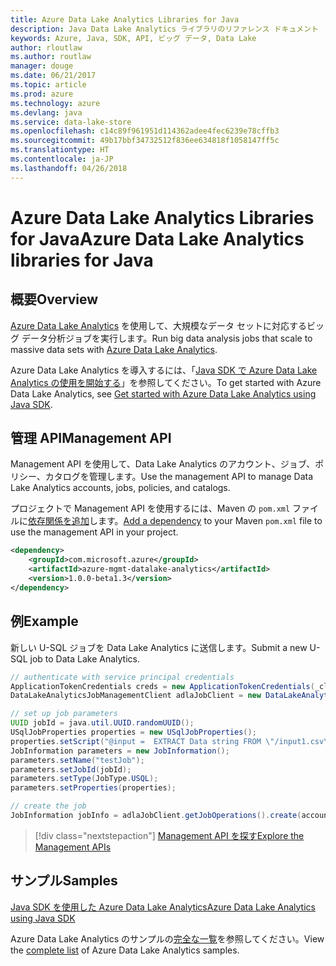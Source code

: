 ```yaml
---
title: Azure Data Lake Analytics Libraries for Java
description: Java Data Lake Analytics ライブラリのリファレンス ドキュメント
keywords: Azure, Java, SDK, API, ビッグ データ, Data Lake
author: rloutlaw
ms.author: routlaw
manager: douge
ms.date: 06/21/2017
ms.topic: article
ms.prod: azure
ms.technology: azure
ms.devlang: java
ms.service: data-lake-store
ms.openlocfilehash: c14c89f961951d114362adee4fec6239e78cffb3
ms.sourcegitcommit: 49b17bbf34732512f836ee634818f1058147ff5c
ms.translationtype: HT
ms.contentlocale: ja-JP
ms.lasthandoff: 04/26/2018
---
```

# <a name="azure-data-lake-analytics-libraries-for-java"></a><span data-ttu-id="19c25-104">Azure Data Lake Analytics Libraries for Java</span><span class="sxs-lookup"><span data-stu-id="19c25-104">Azure Data Lake Analytics libraries for Java</span></span>

## <a name="overview"></a><span data-ttu-id="19c25-105">概要</span><span class="sxs-lookup"><span data-stu-id="19c25-105">Overview</span></span>

<span data-ttu-id="19c25-106">[Azure Data Lake Analytics](/azure/data-lake-analytics/data-lake-analytics-overview) を使用して、大規模なデータ セットに対応するビッグ データ分析ジョブを実行します。</span><span class="sxs-lookup"><span data-stu-id="19c25-106">Run big data analysis jobs that scale to massive data sets with [Azure Data Lake Analytics](/azure/data-lake-analytics/data-lake-analytics-overview).</span></span>

<span data-ttu-id="19c25-107">Azure Data Lake Analytics を導入するには、「[Java SDK で Azure Data Lake Analytics の使用を開始する](/azure/data-lake-analytics/data-lake-analytics-get-started-java-sdk)」を参照してください。</span><span class="sxs-lookup"><span data-stu-id="19c25-107">To get started with Azure Data Lake Analytics, see [Get started with Azure Data Lake Analytics using Java SDK](/azure/data-lake-analytics/data-lake-analytics-get-started-java-sdk).</span></span>

## <a name="management-api"></a><span data-ttu-id="19c25-108">管理 API</span><span class="sxs-lookup"><span data-stu-id="19c25-108">Management API</span></span>

<span data-ttu-id="19c25-109">Management API を使用して、Data Lake Analytics のアカウント、ジョブ、ポリシー、カタログを管理します。</span><span class="sxs-lookup"><span data-stu-id="19c25-109">Use the management API to manage Data Lake Analytics accounts, jobs, policies, and catalogs.</span></span>

<span data-ttu-id="19c25-110">プロジェクトで Management API を使用するには、Maven の `pom.xml` ファイルに[依存関係を追加](https://maven.apache.org/guides/getting-started/index.html#How_do_I_use_external_dependencies)します。</span><span class="sxs-lookup"><span data-stu-id="19c25-110">[Add a dependency](https://maven.apache.org/guides/getting-started/index.html#How_do_I_use_external_dependencies) to your Maven `pom.xml` file to use the management API in your project.</span></span>


```XML
<dependency>
    <groupId>com.microsoft.azure</groupId>
    <artifactId>azure-mgmt-datalake-analytics</artifactId>
    <version>1.0.0-beta1.3</version>
</dependency>
```

## <a name="example"></a><span data-ttu-id="19c25-111">例</span><span class="sxs-lookup"><span data-stu-id="19c25-111">Example</span></span>

<span data-ttu-id="19c25-112">新しい U-SQL ジョブを Data Lake Analytics に送信します。</span><span class="sxs-lookup"><span data-stu-id="19c25-112">Submit a new U-SQL job to Data Lake Analytics.</span></span>

```java
// authenticate with service principal credentials
ApplicationTokenCredentials creds = new ApplicationTokenCredentials(_clientId, _tenantId, _clientSecret, null);
DataLakeAnalyticsJobManagementClient adlaJobClient = new DataLakeAnalyticsJobManagementClientImpl(creds);

// set up job parameters
UUID jobId = java.util.UUID.randomUUID();
USqlJobProperties properties = new USqlJobProperties();
properties.setScript("@input =  EXTRACT Data string FROM \"/input1.csv\" USING Extractors.Csv(); OUTPUT @input TO @\"/output1.csv\" USING Outputters.Csv();");
JobInformation parameters = new JobInformation();
parameters.setName("testJob");
parameters.setJobId(jobId);
parameters.setType(JobType.USQL);
parameters.setProperties(properties);

// create the job
JobInformation jobInfo = adlaJobClient.getJobOperations().create(accountName, jobId, parameters).getBody();

```

> [!div class="nextstepaction"]
> [<span data-ttu-id="19c25-113">Management API を探す</span><span class="sxs-lookup"><span data-stu-id="19c25-113">Explore the Management APIs</span></span>](/java/api/overview/azure/datalakeanalytics/management)

## <a name="samples"></a><span data-ttu-id="19c25-114">サンプル</span><span class="sxs-lookup"><span data-stu-id="19c25-114">Samples</span></span>

<span data-ttu-id="19c25-115">[Java SDK を使用した Azure Data Lake Analytics][1]</span><span class="sxs-lookup"><span data-stu-id="19c25-115">[Azure Data Lake Analytics using Java SDK][1]</span></span> 

[1]: https://docs.microsoft.com/azure/data-lake-analytics/data-lake-analytics-get-started-java-sdk

<span data-ttu-id="19c25-116">Azure Data Lake Analytics のサンプルの[完全な一覧](https://azure.microsoft.com/resources/samples/?platform=java&term=analytics)を参照してください。</span><span class="sxs-lookup"><span data-stu-id="19c25-116">View the [complete list](https://azure.microsoft.com/resources/samples/?platform=java&term=analytics) of Azure Data Lake Analytics samples.</span></span>
